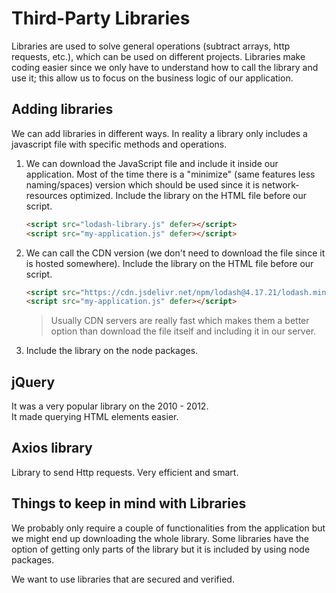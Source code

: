 # Third-Party Libraries

Libraries are used to solve general operations (subtract arrays, http requests, etc.), which can be used on different projects. Libraries make coding easier since we only have to understand how to call the library and use it; this allow us to focus on the business logic of our application.

## Adding libraries

We can add libraries in different ways. In reality a library only includes a javascript file with specific methods and operations. 

1. We can download the JavaScript file and include it inside our application. Most of the time there is a "minimize" (same features less naming/spaces) version which should be used since it is network-resources optimized. Include the library on the HTML file before our script.

    ```HTML
    <script src="lodash-library.js" defer></script>
    <script src="my-application.js" defer></script>
    ```

2. We can call the CDN version (we don't need to download the file since it is hosted somewhere). Include the library on the HTML file before our script.

    ```HTML
    <script src="https://cdn.jsdelivr.net/npm/lodash@4.17.21/lodash.min.js" defer></script>
    <script src="my-application.js" defer></script>
    ```
    > Usually CDN servers are really fast which makes them a better option than download the file itself and including it in our server.

3. Include the library on the node packages.

## jQuery

It was a very popular library on the 2010 - 2012.   
It made querying HTML elements easier.

## Axios library

Library to send Http requests. Very efficient and smart.

## Things to keep in mind with Libraries

We probably only require a couple of functionalities from the application but we might end up downloading the whole library. Some libraries have the option of getting only parts of the library but it is included by using node packages.

We want to use libraries that are secured and verified. 